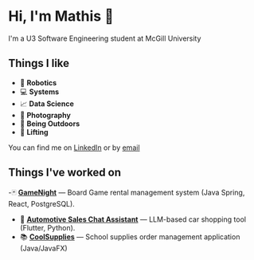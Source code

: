 # Hi, I'm Mathis 🍊  
I'm a U3 Software Engineering student at McGill University  

## Things I like
- 🤖 **Robotics**
- 💻 **Systems** 
- 📈 **Data Science** 
- 📸 **Photography**
- 🌲 **Being Outdoors**
- 💪 **Lifting**

You can find me on [LinkedIn](https://www.linkedin.com/in/mathis-belanger/) or by [email](mailto:mathisbelangerr@gmail.com)  

## Things I've worked on

-🃏 **[GameNight](https://github.com/McGill-ECSE321-Winter2025/project-group-14)** — Board Game rental management system (Java Spring, React, PostgreSQL).  
- 🚗 **[Automotive Sales Chat Assistant](https://github.com/Tatok-n/HMART)** — LLM-based car shopping tool (Flutter, Python).  
- 📚 **[CoolSupplies](https://github.com/matblg/CoolSupplies)** — School supplies order management application (Java/JavaFX)

